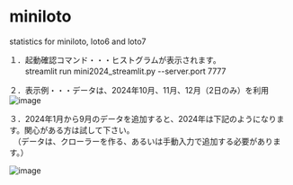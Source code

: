 # miniloto
statistics for miniloto, loto6 and loto7  


１．起動確認コマンド・・・ヒストグラムが表示されます。  
　　streamlit run mini2024_streamlit.py --server.port 7777
  
  
２．表示例・・・データは、2024年10月、11月、12月（2日のみ）を利用  
![image](https://github.com/user-attachments/assets/1deef68c-869c-49e5-9ff4-5e1dbd0244d7)  


３．2024年1月から9月のデータを追加すると、2024年は下記のようになります。関心がある方は試して下さい。  
　（データは、クローラーを作る、あるいは手動入力で追加する必要があります。）  

![image](https://github.com/user-attachments/assets/cdab2826-ab2b-49e1-83f5-7b2c3a40e90f)
